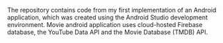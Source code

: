 The repository contains code from my first implementation of an Android application, which was created using the Android Studio development environment. Movie android application uses cloud-hosted Firebase database, the YouTube Data API and the Movie Database (TMDB) API.
